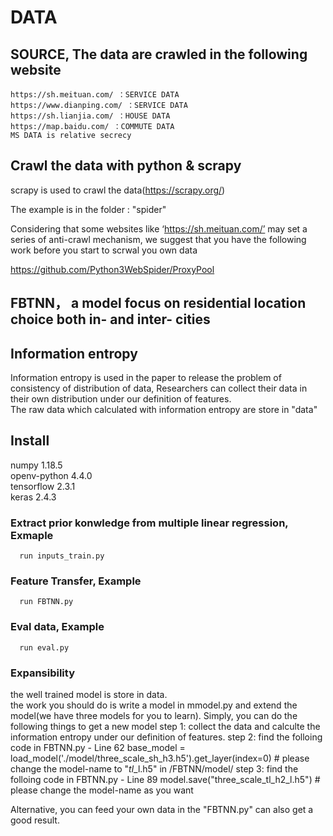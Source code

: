 # DATA      
## SOURCE, The data are crawled in the following website
    https://sh.meituan.com/ ：SERVICE DATA
    https://www.dianping.com/ ：SERVICE DATA
    https://sh.lianjia.com/ ：HOUSE DATA  
    https://map.baidu.com/ ：COMMUTE DATA  
    MS DATA is relative secrecy

## Crawl the data with python & scrapy
scrapy is used to crawl the data(https://scrapy.org/)

The example is in the folder : "spider"

Considering that some websites like ‘https://sh.meituan.com/’ may set a series of anti-crawl mechanism, we suggest that you have the following work before you start to scrwal you own data

https://github.com/Python3WebSpider/ProxyPool

## FBTNN， a model focus on residential location choice both in- and inter- cities
## Information entropy
Information entropy is used in the paper to release the problem of consistency of distribution of data, Researchers can collect their data in their own distribution under our definition of features. <br>
The raw data which calculated with information entropy are store in "data"

## Install

numpy 1.18.5 <br>
openv-python 4.4.0 <br>
tensorflow 2.3.1 <br>
keras 2.4.3 <br>

### Extract prior konwledge from multiple linear regression, Exmaple
      run inputs_train.py
      
### Feature Transfer, Example
      run FBTNN.py
      
### Eval data, Example
      run eval.py

### Expansibility
the well trained model is store in data. <br>
the work you should do is write a model in mmodel.py and extend the model(we have three models for you to learn). Simply, you can do the following things to get a new model
      step 1: collect the data and calculte the information entropy under our definition of features.
      step 2: find the folloing code in FBTNN.py - Line 62 
      base_model = load_model('./model/three_scale_sh_h3.h5').get_layer(index=0)  # please change the model-name to "*_tl_*_l.h5" in /FBTNN/model/
      step 3: find the folloing code in FBTNN.py - Line 89 
      model.save("three_scale_tl_h2_l.h5") # please change the model-name as you want

Alternative, you can feed your own data in the "FBTNN.py" can also get a good result.
